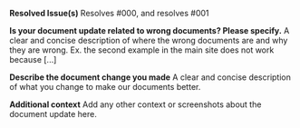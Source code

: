 **Resolved Issue(s)**
Resolves #000, and resolves #001

**Is your document update related to wrong documents? Please specify.**
A clear and concise description of where the wrong documents are and why they are wrong. Ex. the second example in the main site does not work because [...]

**Describe the document change you made**
A clear and concise description of what you change to make our documents better.

**Additional context**
Add any other context or screenshots about the document update here.
